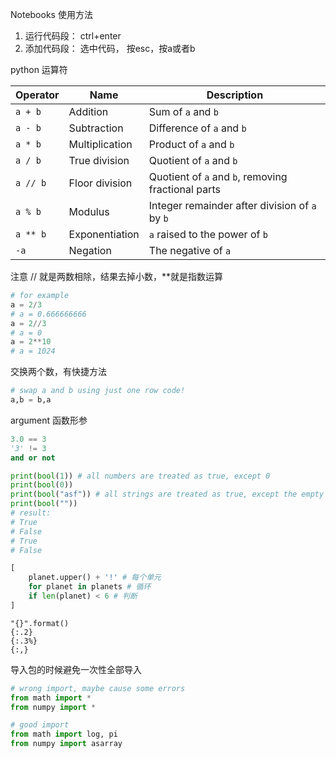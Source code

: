 Notebooks 使用方法

1. 运行代码段： ctrl+enter
2. 添加代码段： 选中代码， 按esc，按a或者b

python 运算符

| Operator   | Name           | Description                                            |
| ---------- | -------------- | ------------------------------------------------------ |
| ``a + b``  | Addition       | Sum of ``a`` and ``b``                                 |
| ``a - b``  | Subtraction    | Difference of ``a`` and ``b``                          |
| ``a * b``  | Multiplication | Product of ``a`` and ``b``                             |
| ``a / b``  | True division  | Quotient of ``a`` and ``b``                            |
| ``a // b`` | Floor division | Quotient of ``a`` and ``b``, removing fractional parts |
| ``a % b``  | Modulus        | Integer remainder after division of ``a`` by ``b``     |
| ``a ** b`` | Exponentiation | ``a`` raised to the power of ``b``                     |
| ``-a``     | Negation       | The negative of ``a``                                  |

注意  // 就是两数相除，结果去掉小数，**就是指数运算

```python
# for example
a = 2/3
# a = 0.666666666
a = 2//3
# a = 0
a = 2**10
# a = 1024
```

交换两个数，有快捷方法

```python
# swap a and b using just one row code!
a,b = b,a
```

argument 函数形参

```python
3.0 == 3 
'3' != 3
and or not

print(bool(1)) # all numbers are treated as true, except 0
print(bool(0))
print(bool("asf")) # all strings are treated as true, except the empty string ""
print(bool(""))
# result:
# True
# False
# True
# False
```

```python
[
    planet.upper() + '!' # 每个单元
    for planet in planets # 循环
    if len(planet) < 6 # 判断
]
```

```
"{}".format()
{:.2}
{:.3%}
{:,}
```

导入包的时候避免一次性全部导入

```python
# wrong import, maybe cause some errors
from math import *
from numpy import *

# good import
from math import log, pi
from numpy import asarray
```

